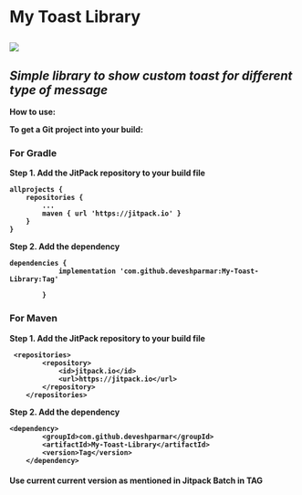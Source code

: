 <h1><b> My Toast Library </p></h1>

[![](https://jitpack.io/v/deveshparmar/My-Toast-Library.svg)](https://jitpack.io/#deveshparmar/My-Toast-Library)

<h2><i>Simple library to show custom toast for different type of message </i></h2>
<p><strong>How to use: <strong></p>
<p>To get a Git project into your build:</p>
<h3>For Gradle</h3>
<p> Step 1. Add the JitPack repository to your build file </p>

```
allprojects {
	repositories {
		...
		maven { url 'https://jitpack.io' }
	}
}
```
<p>Step 2. Add the dependency</p>

```
dependencies {
	        implementation 'com.github.deveshparmar:My-Toast-Library:Tag'
         
        }
```
  
<h3>For Maven</h3>
<p> Step 1. Add the JitPack repository to your build file </p>

```
 <repositories>
		<repository>
		    <id>jitpack.io</id>
		    <url>https://jitpack.io</url>
		</repository>
	</repositories> 
```
<p>Step 2. Add the dependency</p>

```
<dependency>
	    <groupId>com.github.deveshparmar</groupId>
	    <artifactId>My-Toast-Library</artifactId>
	    <version>Tag</version>
	</dependency>
```
<h4>Use current current version as mentioned in Jitpack Batch in TAG </h4>
